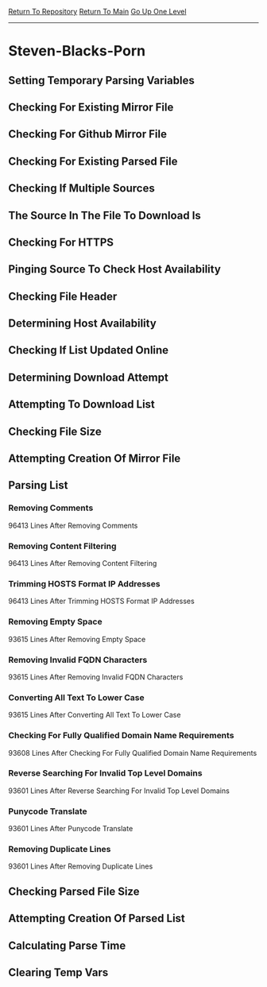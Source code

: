 [Return To Repository](https://github.com/bast69/piholeparser/)
[Return To Main](https://github.com/bast69/piholeparser/blob/master/RecentRunLogs/Mainlog.md)
[Go Up One Level](https://github.com/bast69/piholeparser/blob/master/RecentRunLogs/TopLevelScripts/30-Processing-External-Blacklists.md)
____________________________________
# Steven-Blacks-Porn
## Setting Temporary Parsing Variables
## Checking For Existing Mirror File
## Checking For Github Mirror File
## Checking For Existing Parsed File
## Checking If Multiple Sources
## The Source In The File To Download Is
## Checking For HTTPS
## Pinging Source To Check Host Availability
## Checking File Header
## Determining Host Availability
## Checking If List Updated Online
## Determining Download Attempt
## Attempting To Download List
## Checking File Size
## Attempting Creation Of Mirror File
## Parsing List
### Removing Comments
96413 Lines After Removing Comments
### Removing Content Filtering
96413 Lines After Removing Content Filtering
### Trimming HOSTS Format IP Addresses
96413 Lines After Trimming HOSTS Format IP Addresses
### Removing Empty Space
93615 Lines After Removing Empty Space
### Removing Invalid FQDN Characters
93615 Lines After Removing Invalid FQDN Characters
### Converting All Text To Lower Case
93615 Lines After Converting All Text To Lower Case
### Checking For Fully Qualified Domain Name Requirements
93608 Lines After Checking For Fully Qualified Domain Name Requirements
### Reverse Searching For Invalid Top Level Domains
93601 Lines After Reverse Searching For Invalid Top Level Domains
### Punycode Translate
93601 Lines After Punycode Translate
### Removing Duplicate Lines
93601 Lines After Removing Duplicate Lines
## Checking Parsed File Size
## Attempting Creation Of Parsed List
## Calculating Parse Time
## Clearing Temp Vars
